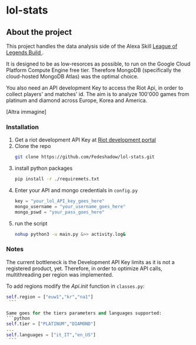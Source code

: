 # lol-stats

## About the project
<div align="center>
 <img> src="images/logo.png" </img>
</div>

This project handles the data analysis side of the Alexa Skill [League of Legends Build ](https://it.wikipedia.org/wiki/Lingua_italiana "Lingua italiana").

It is designed to be as low-resorces as possible, to run on the Google Cloud Platform Compute Engine free tier.
Therefore MongoDB (specifically the cloud-hosted MongoDB Atlas) was the optimal choice.

You also need an API development Key to access the Riot Api, in order to collect players' and matches' id.
The aim is to analyze 100'000 games from platinum and diamond across Europe, Korea and America.

[Altra immagine]
###  Installation
1. Get a riot development API Key at [Riot development portal](https://developer.riotgames.com)
2. Clone the repo
	```sh 
	git clone https://github.com/Fedeshadow/lol-stats.git
	```
3. install python packages
	```sh 
	pip install -r ./requiremets.txt
	```
4. Enter your API and mongo credentials in  `config.py`
	```python
	key = "your_lol_API_key_goes_here"
	mongo_username = "your_username_goes_here"
	mongo_pswd = "your_pass_goes_here"
	```
5. run the script
	```sh 
	nohup python3 -u main.py &>> activity.log&
	```

### Notes
The current bottleneck is the Development API Key limits as it is not a registered product, yet.
Therefore, in order to optimize API calls, multithreading per region was implemented.

To add regions modify the *Api._init_* function in  `classes.py`:
   ```python
   self.region = ["euw1","kr","na1"]
	```

Same goes for the tiers parameters and languages supported:
```python
   self.tier = ["PLATINUM","DIAMOND"]
   ...
   self.languages = ["it_IT","en_US"]
	```